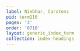 ```yaml
---
label: Niebhur, Carstens
pid: term116
pages: '3'
order: '0710'
layout: generic_index_term
collection: index-headings
---
```

